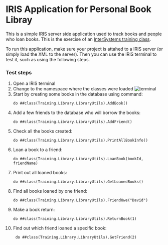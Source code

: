 # IRIS Application for Personal Book Libray

This is a simple IRIS server side application used to track books and people who loan books. This is the exercise of an [InterSystems training class](https://learning.intersystems.com/course/view.php?name=IRIS%20Server%20Side).
 
To run this application, make sure your project is attahed to a IRIS server (or simply load the XML to the server). Then you can use the IRIS terminal to test it, such as using the following steps. 

### Test steps
1. Open a IRIS terminal
2. Change to the namespace where the classes were loaded
   ![terminal](https://user-images.githubusercontent.com/27306641/136559894-27e6755e-bb70-43b2-8b3b-4812596e480f.jpg)
3. Start by creating some books in the database using command: 
    ```
    do ##class(Training.Library.LibraryUtils).AddBook()
    ```
4. Add a few friends to the database who will borrow the books: 
    ```
    do ##class(Training.Library.LibraryUtils).AddFriend()
    ```
5. Check all the books created: 
    ```
    do ##class(Training.Library.LibraryUtils).PrintAllBookInfo()
    ```
6. Loan a book to a friend: 
    ```
    do ##class(Training.Library.LibraryUtils).LoanBook(bookId, friendName)
    ```
7. Print out all loaned books: 
    ```
    do ##class(Training.Library.LibraryUtils).GetLoanedBooks()
    ```
8. Find all books loaned by one friend: 
    ```
    do ##class(Training.Library.LibraryUtils).FriendOwe("David")
    ```
9. Make a book return: 
    ```
    do ##class(Training.Library.LibraryUtils).ReturnBook(1)
    ```
10. Find out which friend loaned a specific book: 
    ```
     do ##class(Training.Library.LibraryUtils).GetFriend(2)
    ```



